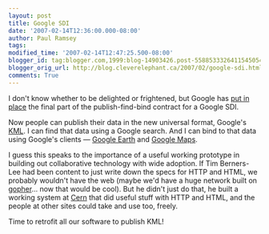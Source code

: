```yaml
---
layout: post
title: Google SDI
date: '2007-02-14T12:36:00.000-08:00'
author: Paul Ramsey
tags: 
modified_time: '2007-02-14T12:47:25.500-08:00'
blogger_id: tag:blogger.com,1999:blog-14903426.post-5588533326411545054
blogger_orig_url: http://blog.cleverelephant.ca/2007/02/google-sdi.html
comments: True
---
```


I don't know whether to be delighted or frightened, but Google has [put in place](http://googlemapsapi.blogspot.com/2007/02/search-for-kml-in-google-earth.html) the final part of the publish-find-bind contract for a Google SDI.  

Now people can publish their data in the new universal format, Google's [KML](http://earth.google.com/kml/). I can find that data using a Google search. And I can bind to that data using Google's clients &mdash; [Google Earth](http://earth.google.com) and [Google Maps](http://maps.google.com).

I guess this speaks to the importance of a useful working prototype in building out collaborative technology with wide adoption.  If Tim Berners-Lee had been content to just write down the specs for HTTP and HTML, we probably wouldn't have the web (maybe we'd have a huge network built on [gopher](http://en.wikipedia.org/wiki/Gopher_(protocol))... now that would be cool).  But he didn't just do that, he built a working system at [Cern](http://public.web.cern.ch/PUBLIC/Content/Chapters/AboutCERN/Achievements/WorldWideWeb/WWW-en.html) that did useful stuff with HTTP and HTML, and the people at other sites could take and use too, freely.

Time to retrofit all our software to publish KML!
